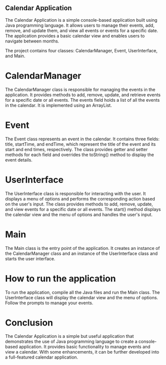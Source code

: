 ## Calendar Application
The Calendar Application is a simple console-based application built using Java programming language. It allows users to manage their events, add, remove, and update them, and view all events or events for a specific date. The application provides a basic calendar view and enables users to navigate between months.

The project contains four classes: CalendarManager, Event, UserInterface, and Main.

# CalendarManager
The CalendarManager class is responsible for managing the events in the application. It provides methods to add, remove, update, and retrieve events for a specific date or all events. The events field holds a list of all the events in the calendar. It is implemented using an ArrayList.

# Event
The Event class represents an event in the calendar. It contains three fields: title, startTime, and endTime, which represent the title of the event and its start and end times, respectively. The class provides getter and setter methods for each field and overrides the toString() method to display the event details.

# UserInterface
The UserInterface class is responsible for interacting with the user. It displays a menu of options and performs the corresponding action based on the user's input. The class provides methods to add, remove, update, and view events for a specific date or all events. The start() method displays the calendar view and the menu of options and handles the user's input.

# Main
The Main class is the entry point of the application. It creates an instance of the CalendarManager class and an instance of the UserInterface class and starts the user interface.

# How to run the application
To run the application, compile all the Java files and run the Main class. The UserInterface class will display the calendar view and the menu of options. Follow the prompts to manage your events.

# Conclusion
The Calendar Application is a simple but useful application that demonstrates the use of Java programming language to create a console-based application. It provides basic functionality to manage events and view a calendar. With some enhancements, it can be further developed into a full-featured calendar application.

